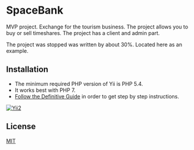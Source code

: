 # SpaceBank

MVP project. Exchange for the tourism business. The project allows you to buy or sell timeshares.
The project has a client and admin part. 

The project was stopped was written by about 30%. Located here as an example.

Installation
------------

- The minimum required PHP version of Yii is PHP 5.4.
- It works best with PHP 7.
- [Follow the Definitive Guide](https://www.yiiframework.com/doc-2.0/guide-start-installation.html)
in order to get step by step instructions.

[![Yii2](https://img.shields.io/badge/Powered_by-Yii_Framework-green.svg?style=flat)](https://www.yiiframework.com/)

## License
[MIT](https://choosealicense.com/licenses/mit/)

